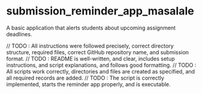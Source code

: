 # submission_reminder_app_masalale
A basic application that alerts students about upcoming assignment deadlines.

// TODO : All instructions were followed precisely, correct directory structure, required files, correct GitHub repository name, and submission format.
// TODO : README is well-written, and clear, includes setup instructions, and script explanations, and follows good formatting.
// TODO : All scripts work correctly, directories and files are created as specified, and all required records are added.
// TODO : The script is correctly implemented, starts the reminder app properly, and is executable.